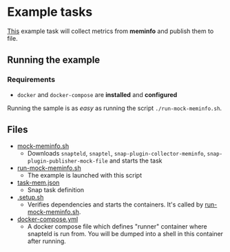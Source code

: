 # Example tasks

[This](task-mem.json) example task will collect metrics from **meminfo** and publish
them to file.  

## Running the example

### Requirements 
 * `docker` and `docker-compose` are **installed** and **configured** 

Running the sample is as *easy* as running the script `./run-mock-meminfo.sh`.

## Files
- [mock-meminfo.sh](mock-meminfo.sh)
    - Downloads `snapteld`, `snaptel`, `snap-plugin-collector-meminfo`,
        `snap-plugin-publisher-mock-file` and starts the task
- [run-mock-meminfo.sh](run-mock-meminfo.sh)
    - The example is launched with this script     
- [task-mem.json](task-mem.json)
    - Snap task definition
- [.setup.sh](.setup.sh)
    - Verifies dependencies and starts the containers.  It's called 
    by [run-mock-meminfo.sh](run-mock-meminfo.sh).
- [docker-compose.yml](docker-compose.yml)
    - A docker compose file which defines "runner" container where snapteld
     is run from. You will be dumped into a shell in this container
     after running.    
